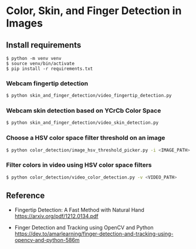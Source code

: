 # Color, Skin, and Finger Detection in Images

## Install requirements

```shell
$ python -m venv venv
$ source venv/bin/activate
$ pip install -r requirements.txt
```

### Webcam fingertip detection

```bash
$ python skin_and_finger_detection/video_fingertip_detection.py
```

### Webcam skin detection based on YCrCb Color Space

```bash
$ python skin_and_finger_detection/video_skin_detection.py
```

### Choose a HSV color space filter threshold on an image

```bash
$ python color_detection/image_hsv_threshold_picker.py -i <IMAGE_PATH>
```

### Filter colors in video using HSV color space filters

```bash
$ python color_detection/video_color_detection.py -v <VIDEO_PATH>
```

## Reference

-   Fingertip Detection: A Fast Method with Natural Hand <https://arxiv.org/pdf/1212.0134.pdf>

-   Finger Detection and Tracking using OpenCV and Python <https://dev.to/amarlearning/finger-detection-and-tracking-using-opencv-and-python-586m>
